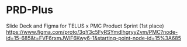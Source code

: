 # PRD-Plus
Slide Deck and Figma for TELUS x PMC Product Sprint (1st place)
https://www.figma.com/proto/3qY3c5FyRSYmdIhgryyZvm/PMC?node-id=15-685&t=FVF6rxmJWlF6Kwy6-1&starting-point-node-id=15%3A685
